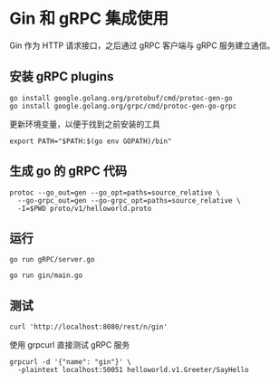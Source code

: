 # Gin 和 gRPC 集成使用

Gin 作为 HTTP 请求接口，之后通过 gRPC 客户端与 gRPC 服务建立通信。

## 安装 gRPC plugins

```shell
go install google.golang.org/protobuf/cmd/protoc-gen-go
go install google.golang.org/grpc/cmd/protoc-gen-go-grpc
```

更新环境变量，以便于找到之前安装的工具

```shell
export PATH="$PATH:$(go env GOPATH)/bin"
```

## 生成 go 的 gRPC 代码

```shell
protoc --go_out=gen --go_opt=paths=source_relative \
  --go-grpc_out=gen --go-grpc_opt=paths=source_relative \
  -I=$PWD proto/v1/helloworld.proto
```

## 运行

```shell
go run gRPC/server.go

go run gin/main.go
```

## 测试

```shell
curl 'http://localhost:8080/rest/n/gin'
```

使用 grpcurl 直接测试 gRPC 服务

```shell
grpcurl -d '{"name": "gin"}' \
  -plaintext localhost:50051 helloworld.v1.Greeter/SayHello
```

